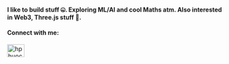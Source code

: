 <h4 align="left">I like to build stuff 🤐. Exploring ML/AI and cool Maths atm. Also interested in Web3, Three.js stuff 🚀.</h4> 

<h4 align="left">Connect with me:</h4>
<p align="left">
<a href="https://linkedin.com/in/hphuocthanh" target="blank"><img align="center" src="https://raw.githubusercontent.com/rahuldkjain/github-profile-readme-generator/master/src/images/icons/Social/linked-in-alt.svg" alt="hphuocthanh" height="30" width="40" /></a>
</p>
